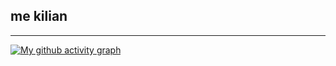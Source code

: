 ## me kilian
-----------------------------------------
[![My github activity graph](https://github-readme-activity-graph.vercel.app/graph?username=nailik-1&theme=nightowl)](https://github.com/nailik-1/github-readme-activity-graph)
